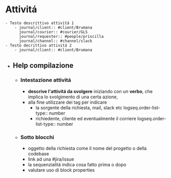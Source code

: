 # Attivitá
	- Testo descrittivo attivitá 1
		- journal/client:: #client/Brumana 
		  journal/courier:: #courier/GLS 
		  journal/requester:: #people/priscilla
		  journal/channel:: #channel/slack
	- Testo decrittivo attivitá 2
		- journal/client:: #client/Brumana
- ## Help compilazione
	- ### Intestazione attivitá
		- **descrive l'attivitá da svolgere** iniziando con un **verbo**, che implica lo svolgimento di una certa azione,
		- alla fine utilizzare dei tag per indicare
			- la sorgente della richiesta, mail, slack etc
			  logseq.order-list-type:: number
			- richiedente, cliente ed eventualmente il corriere
			  logseq.order-list-type:: number
	- ### Sotto blocchi
		- oggetto della richiesta come il nome del progetto o della codebase
		- link ad una #jira/issue
		- la sequenzialitá indica cosa fatto prima o dopo
		- valutare uso di block properties